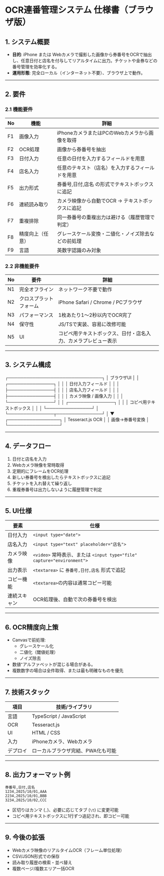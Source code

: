 # OCR連番管理システム 仕様書（ブラウザ版）

## 1. システム概要
- **目的**: iPhone または Webカメラで撮影した画像から券番号をOCRで抽出し、任意日付と店名を付与してリアルタイムに出力。チケットや金券などの番号管理を効率化する。
- **運用形態**: 完全ローカル（インターネット不要）、ブラウザ上で動作。

---

## 2. 要件

### 2.1 機能要件
| No | 機能 | 詳細 |
|----|------|------|
| F1 | 画像入力 | iPhoneカメラまたはPCのWebカメラから画像を取得 |
| F2 | OCR処理 | 画像から券番号を抽出 |
| F3 | 日付入力 | 任意の日付を入力するフィールドを用意 |
| F4 | 店名入力 | 任意のテキスト（店名）を入力するフィールドを用意 |
| F5 | 出力形式 | 券番号,日付,店名 の形式でテキストボックスに追記 |
| F6 | 連続読み取り | カメラ映像から自動でOCR → テキストボックスに追記 |
| F7 | 重複排除 | 同一券番号の重複出力は避ける（履歴管理で判定） |
| F8 | 精度向上（任意） | グレースケール変換・二値化・ノイズ除去などの前処理 |
| F9 | 言語 | 英数字認識のみ対象 |

### 2.2 非機能要件
| No | 要件 | 詳細 |
|----|------|------|
| N1 | 完全オフライン | ネットワーク不要で動作 |
| N2 | クロスプラットフォーム | iPhone Safari / Chrome / PCブラウザ |
| N3 | パフォーマンス | 1枚あたり1～2秒以内でOCR完了 |
| N4 | 保守性 | JS/TSで実装、容易に改修可能 |
| N5 | UI | コピペ用テキストボックス、日付・店名入力、カメラプレビュー表示 |

---

## 3. システム構成

┌───────────────────────────────┐
│ ブラウザUI │
│ ┌───────────────┐ │
│ │ 日付入力フィールド │ │
│ ├───────────────┤ │
│ │ 店名入力フィールド │ │
│ ├───────────────┤ │
│ │ カメラ映像 / 画像入力 │ │
│ └───────────────┘ │
│ ┌───────────────┐ │
│ │ コピペ用テキストボックス │ │
│ └───────────────┘ │
└───────────────┬───────────────┘
│
▼
┌─────────────────┐
│ Tesseract.js OCR │
│ 画像→券番号変換 │
└─────────────────┘

---

## 4. データフロー
1. 日付と店名を入力
2. Webカメラ映像を常時取得
3. 定期的にフレームをOCR処理
4. 新しい券番号を検出したらテキストボックスに追記
5. チケットを入れ替えて繰り返し
6. 重複券番号は出力しないように履歴管理で判定

---

## 5. UI仕様
| 要素 | 仕様 |
|------|------|
| 日付入力 | `<input type="date">` |
| 店名入力 | `<input type="text" placeholder="店名">` |
| カメラ映像 | `<video>` 常時表示、または `<input type="file" capture="environment">` |
| 出力表示 | `<textarea>` に `券番号,日付,店名` 形式で追記 |
| コピー機能 | `<textarea>`の内容は通常コピー可能 |
| 連続スキャン | OCR処理後、自動で次の券番号を検出 |

---

## 6. OCR精度向上策
- Canvasで前処理:
  - グレースケール化
  - 二値化（閾値処理）
  - ノイズ除去
- 数値⁺アルファベットが混じる場合がある。
- 複数数字の場合は全件取得、または最も明確なものを優先

---

## 7. 技術スタック
| 項目 | 技術/ライブラリ |
|------|----------------|
| 言語 | TypeScript / JavaScript |
| OCR | Tesseract.js |
| UI | HTML / CSS |
| 入力 | iPhoneカメラ、Webカメラ |
| デプロイ | ローカルブラウザ完結、PWA化も可能 |

---

## 8. 出力フォーマット例

```
券番号,日付,店名
1234,2025/10/01,AAA
2234,2025/10/01,BBB
3234,2025/10/02,CCC
```

- 区切りはカンマ (`,`)、必要に応じてタブ (`\t`) に変更可能
- コピペ用テキストボックスに1行ずつ追記され、即コピー可能

---

## 9. 今後の拡張
- Webカメラ映像のリアルタイムOCR（フレーム単位処理）
- CSV/JSON形式での保存
- 読み取り履歴の検索・並べ替え
- 複数ページ/複数エリア一括OCR
